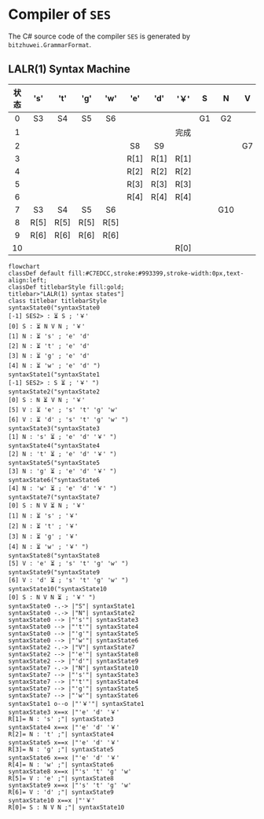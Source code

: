 # Compiler of `SES`

The C# source code of the compiler `SES` is generated by `bitzhuwei.GrammarFormat`.

## LALR(1) Syntax Machine

| 状态 | \'s\' | \'t\' | \'g\' | \'w\' | \'e\' | \'d\' | \'￥\' | S | N | V |
|:---:|:---:|:---:|:---:|:---:|:---:|:---:|:---:|:---:|:---:|:---:|
| 0 | S3 | S4 | S5 | S6 |   |   |   | G1 | G2 |   |
| 1 |   |   |   |   |   |   | 完成 |   |   |   |
| 2 |   |   |   |   | S8 | S9 |   |   |   | G7 |
| 3 |   |   |   |   | R[1] | R[1] | R[1] |   |   |   |
| 4 |   |   |   |   | R[2] | R[2] | R[2] |   |   |   |
| 5 |   |   |   |   | R[3] | R[3] | R[3] |   |   |   |
| 6 |   |   |   |   | R[4] | R[4] | R[4] |   |   |   |
| 7 | S3 | S4 | S5 | S6 |   |   |   |   | G10 |   |
| 8 | R[5] | R[5] | R[5] | R[5] |   |   |   |   |   |   |
| 9 | R[6] | R[6] | R[6] | R[6] |   |   |   |   |   |   |
| 10 |   |   |   |   |   |   | R[0] |   |   |   |


```Mermaid
flowchart
classDef default fill:#C7EDCC,stroke:#993399,stroke-width:0px,text-align:left;
classDef titlebarStyle fill:gold;
titlebar>"LALR(1) syntax states"]
class titlebar titlebarStyle
syntaxState0("syntaxState0
[-1] SES2> : ⏳ S ; '￥' 
[0] S : ⏳ N V N ; '￥' 
[1] N : ⏳ 's' ; 'e' 'd' 
[2] N : ⏳ 't' ; 'e' 'd' 
[3] N : ⏳ 'g' ; 'e' 'd' 
[4] N : ⏳ 'w' ; 'e' 'd' ")
syntaxState1("syntaxState1
[-1] SES2> : S ⏳ ; '￥' ")
syntaxState2("syntaxState2
[0] S : N ⏳ V N ; '￥' 
[5] V : ⏳ 'e' ; 's' 't' 'g' 'w' 
[6] V : ⏳ 'd' ; 's' 't' 'g' 'w' ")
syntaxState3("syntaxState3
[1] N : 's' ⏳ ; 'e' 'd' '￥' ")
syntaxState4("syntaxState4
[2] N : 't' ⏳ ; 'e' 'd' '￥' ")
syntaxState5("syntaxState5
[3] N : 'g' ⏳ ; 'e' 'd' '￥' ")
syntaxState6("syntaxState6
[4] N : 'w' ⏳ ; 'e' 'd' '￥' ")
syntaxState7("syntaxState7
[0] S : N V ⏳ N ; '￥' 
[1] N : ⏳ 's' ; '￥' 
[2] N : ⏳ 't' ; '￥' 
[3] N : ⏳ 'g' ; '￥' 
[4] N : ⏳ 'w' ; '￥' ")
syntaxState8("syntaxState8
[5] V : 'e' ⏳ ; 's' 't' 'g' 'w' ")
syntaxState9("syntaxState9
[6] V : 'd' ⏳ ; 's' 't' 'g' 'w' ")
syntaxState10("syntaxState10
[0] S : N V N ⏳ ; '￥' ")
syntaxState0 -.-> |"S"| syntaxState1
syntaxState0 -.-> |"N"| syntaxState2
syntaxState0 --> |"'s'"| syntaxState3
syntaxState0 --> |"'t'"| syntaxState4
syntaxState0 --> |"'g'"| syntaxState5
syntaxState0 --> |"'w'"| syntaxState6
syntaxState2 -.-> |"V"| syntaxState7
syntaxState2 --> |"'e'"| syntaxState8
syntaxState2 --> |"'d'"| syntaxState9
syntaxState7 -.-> |"N"| syntaxState10
syntaxState7 --> |"'s'"| syntaxState3
syntaxState7 --> |"'t'"| syntaxState4
syntaxState7 --> |"'g'"| syntaxState5
syntaxState7 --> |"'w'"| syntaxState6
syntaxState1 o--o |"'￥'"| syntaxState1
syntaxState3 x==x |"'e' 'd' '￥' 
R[1]= N : 's' ;"| syntaxState3
syntaxState4 x==x |"'e' 'd' '￥' 
R[2]= N : 't' ;"| syntaxState4
syntaxState5 x==x |"'e' 'd' '￥' 
R[3]= N : 'g' ;"| syntaxState5
syntaxState6 x==x |"'e' 'd' '￥' 
R[4]= N : 'w' ;"| syntaxState6
syntaxState8 x==x |"'s' 't' 'g' 'w' 
R[5]= V : 'e' ;"| syntaxState8
syntaxState9 x==x |"'s' 't' 'g' 'w' 
R[6]= V : 'd' ;"| syntaxState9
syntaxState10 x==x |"'￥' 
R[0]= S : N V N ;"| syntaxState10


```

